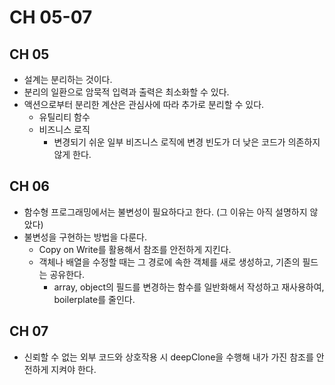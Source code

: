 # CH 05-07

## CH 05

- 설계는 분리하는 것이다.
- 분리의 일환으로 암묵적 입력과 출력은 최소화할 수 있다.
- 액션으로부터 분리한 계산은 관심사에 따라 추가로 분리할 수 있다.
    - 유틸리티 함수
    - 비즈니스 로직
        - 변경되기 쉬운 일부 비즈니스 로직에 변경 빈도가 더 낮은 코드가 의존하지 않게 한다.

## CH 06

- 함수형 프로그래밍에서는 불변성이 필요하다고 한다. (그 이유는 아직 설명하지 않았다)
- 불변성을 구현하는 방법을 다룬다.
    - Copy on Write를 활용해서 참조를 안전하게 지킨다.
    - 객체나 배열을 수정할 때는 그 경로에 속한 객체를 새로 생성하고, 기존의 필드는 공유한다.
        - array, object의 필드를 변경하는 함수를 일반화해서 작성하고 재사용하여, boilerplate를 줄인다.

## CH 07

- 신뢰할 수 없는 외부 코드와 상호작용 시 deepClone을 수행해 내가 가진 참조를 안전하게 지켜야 한다.
